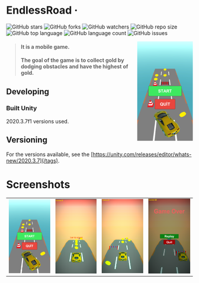 # EndlessRoad &middot; 


![GitHub stars](https://img.shields.io/github/stars/kaanks/EndlessRoad?style=social) ![GitHub forks](https://img.shields.io/github/forks/kaanks/EndlessRoad?style=social) ![GitHub watchers](https://img.shields.io/github/watchers/kaanks/EndlessRoad?style=social) ![GitHub repo size](https://img.shields.io/github/repo-size/kaanks/EndlessRoad?style=plastic) ![GitHub top language](https://img.shields.io/github/languages/top/kaanks/EndlessRoad?style=plastic) ![GitHub language count](https://img.shields.io/github/languages/count/kaanks/EndlessRoad?style=plastic) ![GitHub issues](https://img.shields.io/github/issues/kaanks/EndlessRoad) 
<!-- ![GitHub last commit](https://img.shields.io/github/last-commit/kaanks/EndlessRoad?color=red&style=plastic) -->
 
 <img src="./endless_img/endless1.png" alt="Logo of the project"  width="150"  align="right">

>#### It is a mobile game.
>#### The goal of the game is to collect gold by dodging obstacles and have the highest of gold.


## Developing

### Built Unity
2020.3.7f1 versions used.

## Versioning

 For the versions available, see the [https://unity.com/releases/editor/whats-new/2020.3.7](/tags).


# Screenshots

<table>
   <tr>
      <td><img src="https://github.com/kaanks/EndlessRoad/blob/main//endless_img/endless1.png?raw=true"></td>
      <td><img src="https://github.com/kaanks/EndlessRoad/blob/main//endless_img/endless2.png?raw=true"></td>
      <td><img src="https://github.com/kaanks/EndlessRoad/blob/main//endless_img/endless3.png?raw=true"></td>
      <td><img src="https://github.com/kaanks/EndlessRoad/blob/main//endless_img/endless4.png?raw=true"></td>
   </tr>